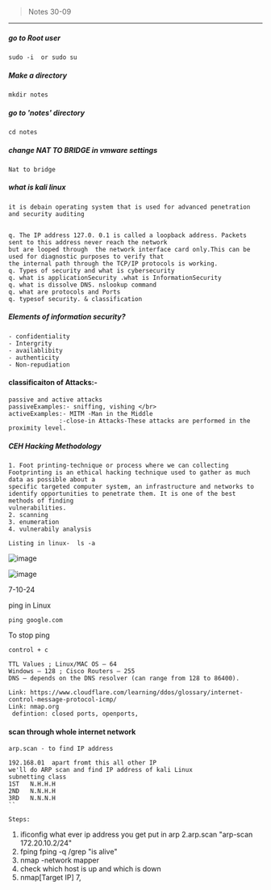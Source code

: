  >  Notes  30-09

---
##### go to Root user
```
sudo -i  or sudo su
```
#####  Make a directory 
```
mkdir notes
```
#####  go to 'notes'  directory
```
cd notes
```
##### change NAT TO BRIDGE in vmware settings
```
Nat to bridge
```


##### what is kali linux

```
it is debain operating system that is used for advanced penetration and security auditing  
```

```

q. The IP address 127.0. 0.1 is called a loopback address. Packets sent to this address never reach the network
but are looped through  the network interface card only.This can be used for diagnostic purposes to verify that
the internal path through the TCP/IP protocols is working.
q. Types of security and what is cybersecurity
q. what is applicationSecurity .what is InformationSecurity
q. what is dissolve DNS. nslookup command
q. what are protocols and Ports
q. typesof security. & classification

```

##### Elements of information security?
```
- confidentiality
- Intergrity
- availablibity
- authenticity
- Non-repudiation
```


#### classificaiton of Attacks:-
```
passive and active attacks
passiveExamples:- sniffing, vishing </br>
activeExamples:- MITM -Man in the Middle
              :-close-in Attacks-These attacks are performed in the proximity level.

```
 ##### CEH Hacking Methodology
```
1. Foot printing-technique or process where we can collecting Footprinting is an ethical hacking technique used to gather as much data as possible about a
specific targeted computer system, an infrastructure and networks to identify opportunities to penetrate them. It is one of the best methods of finding
vulnerabilities.
2. scanning
3. enumeration
4. vulnerabily analysis
```

```
Listing in linux-  ls -a
```
![image](https://github.com/user-attachments/assets/2bfdf185-4315-48c3-b46c-8532ff0dbf1c)


![image](https://github.com/user-attachments/assets/94d9addb-c054-4059-bfc7-1dad04204390)

7-10-24

ping in Linux
```
ping google.com 

```
To stop ping
```
control + c  
```

```
TTL Values ; Linux/MAC OS – 64 
Windows – 128 ; Cisco Routers – 255 
DNS – depends on the DNS resolver (can range from 128 to 86400).
```
```
Link: https://www.cloudflare.com/learning/ddos/glossary/internet-control-message-protocol-icmp/
Link: nmap.org
 defintion: closed ports, openports, 
```
#### scan through whole internet network
```
arp.scan - to find IP address 
```

```
192.168.01  apart fromt this all other IP 
we'll do ARP scan and find IP address of kali Linux
subnetting class
1ST   N.H.H.H
2ND   N.N.H.H
3RD   N.N.N.H
``

Steps:

```
1. ificonfig  what ever ip address you get put in arp
2.arp.scan  "arp-scan 172.20.10.2/24"
3. fping  fping -q    /grep "is alive"
4. nmap -network mapper
5. check which host is up and which is down
6. nmap[Target IP]
7,
```

